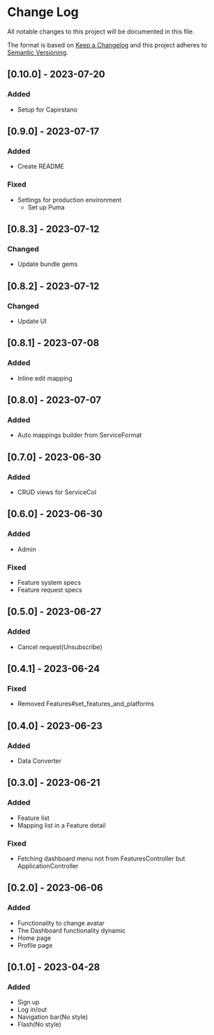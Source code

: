 # Change Log
All notable changes to this project will be documented in this file.
 
The format is based on [Keep a Changelog](http://keepachangelog.com/)
and this project adheres to [Semantic Versioning](http://semver.org/).

## [0.10.0] - 2023-07-20
 
### Added
- Setup for Capirstano

## [0.9.0] - 2023-07-17
 
### Added
- Create README

### Fixed
- Settings for production environment
    - Set up Puma

## [0.8.3] - 2023-07-12
 
### Changed
- Update bundle gems

## [0.8.2] - 2023-07-12
 
### Changed
- Update UI

## [0.8.1] - 2023-07-08
 
### Added
- Inline edit mapping

## [0.8.0] - 2023-07-07
 
### Added
- Auto mappings builder from ServiceFormat

## [0.7.0] - 2023-06-30
 
### Added
- CRUD views for ServiceCol

## [0.6.0] - 2023-06-30
 
### Added
- Admin

### Fixed
- Feature system specs
- Feature request specs

## [0.5.0] - 2023-06-27
 
### Added
- Cancel request(Unsubscribe)

## [0.4.1] - 2023-06-24
 
### Fixed
- Removed Features#set_features_and_platforms

## [0.4.0] - 2023-06-23
 
### Added
- Data Converter

## [0.3.0] - 2023-06-21
 
### Added
- Feature list
- Mapping list in a Feature detail

### Fixed
- Fetching dashboard menu not from FeaturesController but ApplicationController

## [0.2.0] - 2023-06-06
 
### Added
- Functionality to change avatar
- The Dashboard functionality dynamic
- Home page
- Profile page 

## [0.1.0] - 2023-04-28
 
### Added
- Sign up
- Log in/out
- Navigation bar(No style)
- Flash(No style)
